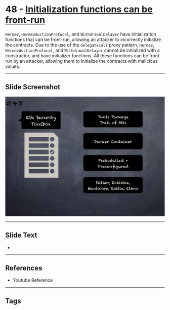 
# 48 - [Initialization functions can be front-run](./Initialization%20functions%20can%20be%20front-run.md)

 `Hermez`, `HermezAuctionProtocol`, and `WithdrawalDelayer` have initialization functions that can be front-run, allowing an attacker to incorrectly initialize the contracts. Due to the use of the `delegatecall` proxy pattern, `Hermez`, `HermezAuctionProtocol`, and `WithdrawalDelayer` cannot be initialized with a constructor, and have initializer functions. All these functions can be front-run by an attacker, allowing them to initialize the contracts with malicious values.


___
## Slide Screenshot
![048.png](../../images/6.Audit%20Techniques%20and%20Tools%20101/048.png)
___
## Slide Text
- 
___
## References
- Youtube Reference
___
## Tags
